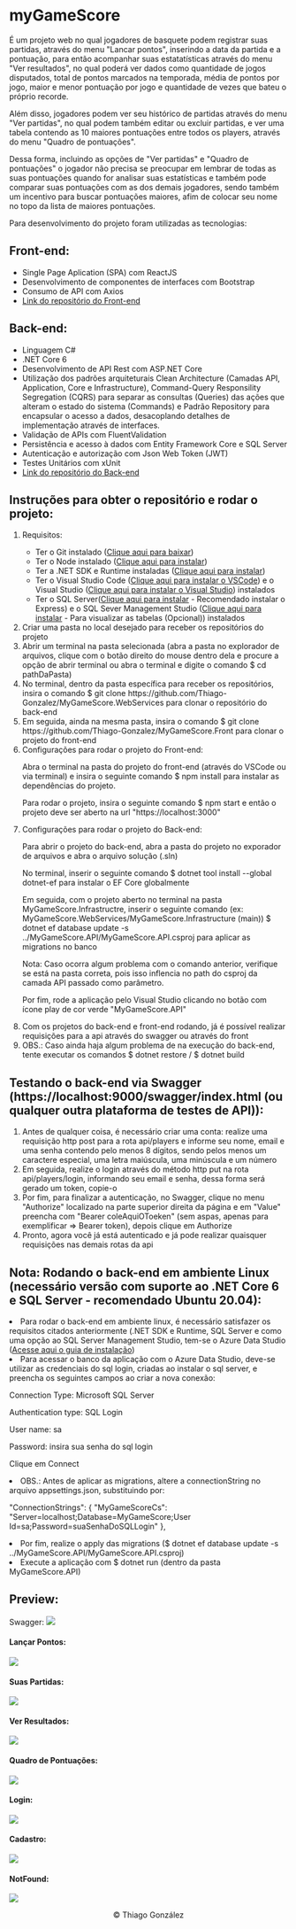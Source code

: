 # myGameScore
<p>É um projeto web no qual jogadores de basquete podem registrar suas partidas, através do menu "Lancar pontos", inserindo a data da partida e a pontuação, para então acompanhar suas estatatísticas através do menu "Ver resultados", no qual poderá ver dados como quantidade de jogos disputados, total de pontos marcados na temporada, média de pontos por jogo, maior e menor pontuação por jogo e quantidade de vezes que bateu o próprio recorde.</p>
<p>Além disso, jogadores podem ver seu histórico de partidas através do menu "Ver partidas", no qual podem também editar ou excluir partidas, e ver uma tabela contendo as 10 maiores pontuações entre todos os players, através do menu "Quadro de pontuações".</p>
<p>Dessa forma, incluindo as opções de "Ver partidas" e "Quadro de pontuações" o jogador não precisa se preocupar em lembrar de todas as suas pontuações quando for analisar suas estatísticas e também pode comparar suas pontuações com as dos demais jogadores, sendo também um incentivo para buscar pontuações maiores, afim de colocar seu nome no topo da lista de maiores pontuações.</p>
<p>Para desenvolvimento do projeto foram utilizadas as tecnologias:</p>
<h2>Front-end:</h2>
<ul>
  <li>Single Page Aplication (SPA) com ReactJS</li>
  <li>Desenvolvimento de componentes de interfaces com Bootstrap</li>
  <li>Consumo de API com Axios</li>
  <li><a href="https://github.com/Thiago-Gonzalez/MyGameScore.Front">Link do repositório do Front-end</a></li>
</ul>
<h2>Back-end:</h2>
<ul>
  <li>Linguagem C#</li>
  <li>.NET Core 6</li>
  <li>Desenvolvimento de API Rest com ASP.NET Core</li>
  <li>Utilização dos padrões arquiteturais Clean Architecture (Camadas API, Application, Core e Infrastructure), Command-Query Responsility Segregation (CQRS) para separar as consultas (Queries) das ações que alteram o estado do sistema (Commands) e Padrão Repository para encapsular o acesso a dados, desacoplando detalhes de implementação através de interfaces.</li>
  <li>Validação de APIs com FluentValidation</li>
  <li>Persistência e acesso à dados com Entity Framework Core e SQL Server</li>
  <li>Autenticação e autorização com Json Web Token (JWT)</li>
  <li>Testes Unitários com xUnit</li>
  <li><a href="https://github.com/Thiago-Gonzalez/MyGameScore.WebServices">Link do repositório do Back-end</a></li>
</ul>
<h2>Instruções para obter o repositório e rodar o projeto:</h2>
<ol>
  <li>Requisitos:</li>
    <ul>
      <li>Ter o Git instalado (<a href="https://git-scm.com/">Clique aqui para baixar</a>)</li>
      <li>Ter o Node instalado (<a href="https://nodejs.org/en/">Clique aqui para instalar</a>)</li>
      <li>Ter a .NET SDK e Runtime instaladas (<a href="https://dotnet.microsoft.com/en-us/download">Clique aqui para instalar</a>)</li>
      <li>Ter o Visual Studio Code (<a href="https://code.visualstudio.com/">Clique aqui para instalar o VSCode</a>) e o Visual Studio (<a href="https://visualstudio.microsoft.com/pt-br/downloads/">Clique aqui para instalar o Visual Studio</a>) instalados</li>
      <li>Ter o SQL Server(<a href="https://www.microsoft.com/pt-br/sql-server/sql-server-downloads">Clique aqui para instalar</a> - Recomendado instalar o Express) e o SQL Sever Management Studio (<a href="https://www.microsoft.com/pt-br/sql-server/sql-server-downloads">Clique aqui para instalar</a> - Para visualizar as tabelas (Opcional)) instalados</li>
    </ul>
  <li>Criar uma pasta no local desejado para receber os repositórios do projeto</li>
  <li>Abrir um terminal na pasta selecionada (abra a pasta no explorador de arquivos, clique com o botão direito do mouse dentro dela e procure a opção de abrir terminal ou abra o terminal e digite o comando $ cd pathDaPasta)</li>
  <li>No terminal, dentro da pasta específica para receber os repositórios, insira o comando $ git clone https://github.com/Thiago-Gonzalez/MyGameScore.WebServices para clonar o repositório do back-end</li>
  <li>Em seguida, ainda na mesma pasta, insira o comando $ git clone https://github.com/Thiago-Gonzalez/MyGameScore.Front para clonar o projeto do front-end</li>
  <li>Configurações para rodar o projeto do Front-end:</li>
      <p>Abra o terminal na pasta do projeto do front-end (através do VSCode ou via terminal) e insira o seguinte comando $ npm install para instalar as dependências do projeto.</p>
      <p>Para rodar o projeto, insira o seguinte comando $ npm start e então o projeto deve ser aberto na url "https://localhost:3000"</p>
  <li>Configurações para rodar o projeto do Back-end:</li>
      <p>Para abrir o projeto do back-end, abra a pasta do projeto no exporador de arquivos e abra o arquivo solução (.sln)</p>
      <p>No terminal, inserir o seguinte comando $ dotnet tool install --global dotnet-ef para instalar o EF Core globalmente</p>
      <p>Em seguida, com o projeto aberto no terminal na pasta MyGameScore.Infrastructre, inserir o seguinte comando (ex: MyGameScore.WebServices/MyGameScore.Infrastructure (main)) $ dotnet ef database update -s ../MyGameScore.API/MyGameScore.API.csproj para aplicar as migrations no banco</p>
      <p>Nota: Caso ocorra algum problema com o comando anterior, verifique se está na pasta correta, pois isso inflencia no path do csproj da camada API passado como parâmetro.</p>
      <p>Por fim, rode a aplicação pelo Visual Studio clicando no botão com ícone play de cor verde "MyGameScore.API"</p>
  <li>Com os projetos do back-end e front-end rodando, já é possível realizar requisições para a api através do swagger ou através do front</li>
  <li>OBS.: Caso ainda haja algum problema de na execução do back-end, tente executar os comandos $ dotnet restore / $ dotnet build</li>
</ol>
<h2>Testando o back-end via Swagger (https://localhost:9000/swagger/index.html (ou qualquer outra plataforma de testes de API)):</h2>
<ol>
  <li>Antes de qualquer coisa, é necessário criar uma conta: realize uma requisição http post para a rota api/players e informe seu nome, email e uma senha contendo pelo menos 8 dígitos, sendo pelos menos um caractere especial, uma letra maiúscula, uma minúscula e um número</li>
  <li>Em seguida, realize o login através do método http put na rota api/players/login, informando seu email e senha, dessa forma será gerado um token, copie-o</li>
  <li>Por fim, para finalizar a autenticação, no Swagger, clique no menu "Authorize" localizado na parte superior direita da página e em "Value" preencha com "Bearer coleAquiOToeken" (sem aspas, apenas para exemplificar => Bearer token), depois clique em Authorize</li>
  <li>Pronto, agora você já está autenticado e já pode realizar quaisquer requisições nas demais rotas da api</li>
</ol>
<h2>Nota: Rodando o back-end em ambiente Linux (necessário versão com suporte ao .NET Core 6 e SQL Server - recomendado Ubuntu 20.04):</h2>
<ui>
  <li>Para rodar o back-end em ambiente linux, é necessário satisfazer os requisitos citados anteriormente (.NET SDK e Runtime, SQL Server e como uma opção ao SQL Server Management Studio, tem-se o Azure Data Studio (<a href="https://docs.microsoft.com/pt-br/sql/azure-data-studio/download-azure-data-studio?view=sql-server-ver16">Acesse aqui o guia de instalação</a>)</li>
  <li>Para acessar o banco da aplicação com o Azure Data Studio, deve-se utilizar as credenciais do sql login, criadas ao instalar o sql server, e preencha os seguintes campos ao criar a nova conexão:</li>
    <p>Connection Type: Microsoft SQL Server</p>
    <p><Server: localhost/p>
    <p>Authentication type: SQL Login</p>
    <p>User name: sa</p>
    <p>Password: insira sua senha do sql login</p>
    <p>Clique em Connect</p>
  <li>OBS.: Antes de aplicar as migrations, altere a connectionString no arquivo appsettings.json, substituindo por:</li>
    <p>"ConnectionStrings": {
      "MyGameScoreCs": "Server=localhost;Database=MyGameScore;User Id=sa;Password=suaSenhaDoSQLLogin"
      },
    </p>
  <li>Por fim, realize o apply das migrations ($ dotnet ef database update -s ../MyGameScore.API/MyGameScore.API.csproj)</li>
  <li>Execute a aplicação com $ dotnet run (dentro da pasta MyGameScore.API)</li>
</ui>
  <h2>Preview:</h2>
  </h4>Swagger:</h4>
  <img src="https://user-images.githubusercontent.com/80121288/187813320-cb09f630-10ab-4168-a6eb-01d8ccc194ad.png"/>
  
  <h4>Lançar Pontos:</h4>
  <img src="https://user-images.githubusercontent.com/80121288/187813563-5c4f95a3-fe6d-4d71-a47c-03f225d365d1.png" />
  
  <h4>Suas Partidas:</h4>
  <img src="https://user-images.githubusercontent.com/80121288/187814038-19fdbb3c-7700-444b-a412-7091a3697ea0.png" />
  
  <h4>Ver Resultados:</h4>
  <img src="https://user-images.githubusercontent.com/80121288/187814078-3cee5670-d9ad-42c1-aefc-0ba4302a5c50.png" />
  
  <h4>Quadro de Pontuações:</h4>
  <img src="https://user-images.githubusercontent.com/80121288/187814146-02d2a1ca-ded5-4f0d-aee1-d785aa41db6e.png" />
  
  <h4>Login:</h4>
  <img src="https://user-images.githubusercontent.com/80121288/187813795-0c39b25b-3fbc-492f-8c1a-f4de682f40dd.png" />
  
  <h4>Cadastro:</h4>
  <img src="https://user-images.githubusercontent.com/80121288/187813832-19231db9-370a-49c1-b408-43a604f5cbc3.png" />
  
  <h4>NotFound:</h4>
  <img src="https://user-images.githubusercontent.com/80121288/187813966-fbc6aa44-9ec1-4388-8d0f-a544df5d7307.png" />
  
<p align="center">© Thiago González</p>
